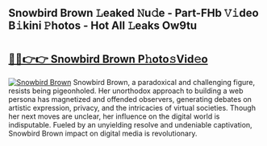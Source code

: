 ## Snowbird Brown 𝙻eaked 𝙽u𝚍e - Part-FHb 𝚅𝚒deo B𝚒kini 𝙿hotos - Hot All 𝙻eaks Ow9tu

# <h2><a href="http://ld3z5a.urlbe.top/?page=Snowbird+Brown">🔗🔗👉👉 Snowbird Brown P𝚑oto𝚜Vid𝚎o</a></h2>

[![Snowbird Brown](https://i.imgur.com/eBuTRDB.gif)](http://ld3z5a.urlbe.top/?page=Snowbird+Brown)
Snowbird Brown, a paradoxical and challenging figure, resists being pigeonholed. Her unorthodox approach to building a web persona has magnetized and offended observers, generating debates on artistic expression, privacy, and the intricacies of virtual societies. Though her next moves are unclear, her influence on the digital world is indisputable. Fueled by an unyielding resolve and undeniable captivation, Snowbird Brown impact on digital media is revolutionary.
